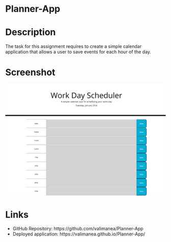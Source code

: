 # Planner-App

# Description
The task for this assignment requires to create a simple calendar application that allows a user to save events for each hour of the day.

# Screenshot
![alt text](assets/images/screenshot.png)

# Links
<ul>
  <li>GitHub Repository: https://github.com/valimanea/Planner-App</li>
  <li>Deployed application: https://valimanea.github.io/Planner-App/</li>
</ul>